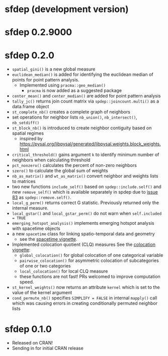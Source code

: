 # sfdep (development version)

# sfdep 0.2.9000

# sfdep 0.2.0

- `spatial_gini()` is a new global measure
- `euclidean_median()` is added for identifying the euclidean median of points for point pattern analysis. 
  - Implemented using `pracma::geo_median()`
    - `pracma` is now added as a suggested package
- `center_mean()` and `center_median()` are added for point pattern analysis
- `tally_jc()` returns join count matrix via `spdep::joincount.multi()` as a data.frame object
- `st_complete_nb()` creates a complete graph of neighbors 
- set operations for neighbor lists `nb_union()`, `nb_intersect()`, `nb_setdiff()`
- `st_block_nb()` is introduced to create neighbor contiguity based on spatial regimes
  - inspired by https://pysal.org/libpysal/generated/libpysal.weights.block_weights.html
- `critical_threshold()` gains argument `k` to identify minimum number of neighbors when calculating threshold
- `pct_nonzero()` calculates the percent of non-zero neighbors
- `szero()` to calculate the global sum of weights
- `nb_as_matrix()` and `wt_as_matrix()` convert neighbor and weights lists to matrices
- two new functions `include_self()` based on `spdep::include.self()` and new `remove_self()` which is available separately in spdep due to [issue 83](https://github.com/r-spatial/spdep/issues/83) as `spdep::remove.self()`. 
- `local_g_perm()` returns correct G statistic. Previously returned only the internal measure.  
- `local_gstar()` and `local_gstar_perm()` do not warn when `self.included = TRUE`
- `emerging_hotspot_analysis()` implements emerging hotspot analysis with spacetime objects
- a new `spacetime` class for linking spatio-temporal data and geometry
  - see the [spacetime vignette](https://sfdep.josiahparry.com/articles/spacetime-s3.html).
- Implemented colocation quotient (CLQ) measures See the [colocation vignette](https://sfdep.josiahparry.com/articles/colocation-analysis.html):
  - `global_colocation()` for global colocation of one categorical variable
  - `pairwise_colocation()` for asymmetric colocation of subcategories of one or two categories
  - `local_colocation()` for local CLQ measure
  - these functions are not fast! PRs welcomed to improve computation speed.
- `st_kernel_weights()` now returns an attribute `kernel` which is set to the value of the kernel argument
- `cond_permute_nb()` specifies `SIMPLIFY = FALSE` in internal `mapply()` call which was causing errors in creating conditionally permuted neighbor lists

# sfdep 0.1.0

* Released on CRAN!
* Sending in for initial CRAN release
